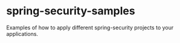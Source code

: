 # spring-security-samples
Examples of how to apply different spring-security projects to your applications.
